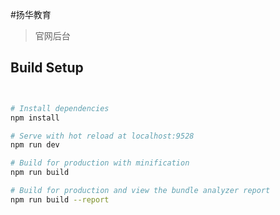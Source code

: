 <!--
 * @Description: This is a very nice day
 * @Author: wukai
 * @Github: https://github.com/wukaiismy
 * @since: 2018-11-09 00:29:40
 * @LastAuthor: wukai
 * @lastTime: 2019-09-24 21:06:21
 -->

#扬华教育

> 官网后台

## Build Setup

```bash


# Install dependencies
npm install

# Serve with hot reload at localhost:9528
npm run dev

# Build for production with minification
npm run build

# Build for production and view the bundle analyzer report
npm run build --report
```
